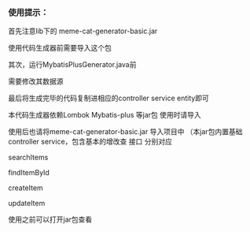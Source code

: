 ### 使用提示：
首先注意lib下的 meme-cat-generator-basic.jar

使用代码生成器前需要导入这个包

其次，运行MybatisPlusGenerator.java前

需要修改其数据源

最后将生成完毕的代码复制进相应的controller service entity即可

本代码生成器依赖Lombok Mybatis-plus 等jar包 使用时请导入

使用后也请将meme-cat-generator-basic.jar 导入项目中
（本jar包内置基础controller service，包含基本的增改查 接口
分别对应 

searchItems

findItemById

createItem

updateItem

使用之前可以打开jar包查看
